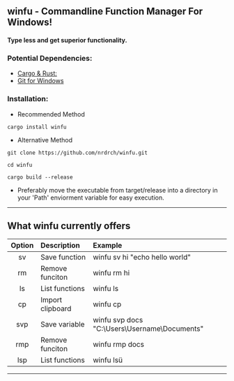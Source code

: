 ## winfu - Commandline Function Manager For Windows! 
#### Type less and get superior functionality. 
### Potential Dependencies:
- [Cargo & Rust:](https://doc.rust-lang.org/cargo/getting-started/installation.html)
- [Git for Windows](https://gitforwindows.org/)
### Installation:
- Recommended Method
```
cargo install winfu
```
- Alternative Method
```
git clone https://github.com/nrdrch/winfu.git
```
```
cd winfu
```
```
cargo build --release
```
- Preferably move the executable from target/release into a directory in your 'Path' enviorment variable for easy execution.
---------
## What winfu currently offers
| **Option**       | **Description**    | **Example**   |
| :---:        | :---          | :---     |
| sv          | Save function   | winfu sv hi "echo hello world"         |     
| rm          | Remove funciton | winfu rm hi        |
| ls          | List functions | winfu ls     |
| cp          | Import clipboard | winfu cp     |
| svp          | Save variable   | winfu svp docs "C:\Users\Username\Documents\"    |     
| rmp          | Remove funciton | winfu rmp docs |
| lsp          | List functions | winfu lsü     |
---------
